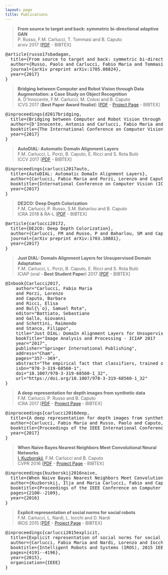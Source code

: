 ```yaml
---
layout: page
title: Publications
---
```

> **From source to target and back: symmetric bi-directional adaptive GAN**  
P. Russo, F.M. Carlucci, T. Tommasi and B. Caputo  
arxiv 2017 [<a href="https://arxiv.org/pdf/1705.08824">PDF</a> - <span class="bibtex">BIBTEX</span>]

<pre class="bibitem">
@article{russo17sbadagan,
  title={From source to target and back: symmetric bi-directional adaptive GAN},
  author={Russo, Paolo and Carlucci, Fabio Maria and Tommasi, Tatiana and Caputo, Barbara},
  journal={arXiv preprint arXiv:1705.08824},
  year={2017}
}
</pre>

> **Bridging between Computer and Robot Vision through Data Augmentation: a Case Study on Object Recognition**  
A. D'Innocente, F.M. Carlucci, M. Colosi and B. Caputo  
ICVS 2017 (**Best Paper Award finalist**) [<a href="https://arxiv.org/pdf/1705.02139">PDF</a> - <a href="https://sites.google.com/view/robocrop/">Project Page</a> - <span class="bibtex">BIBTEX</span>]

<pre class="bibitem">
@inproceedings{d2017bridging,
  title={Bridging between Computer and Robot Vision through Data Augmentation: a Case Study on Object Recognition},
  author={D'Innocente, Antonio and Carlucci, Fabio Maria and Colosi, Mirco and Caputo, Barbara},
  booktitle={The International Conference on Computer Vision Systems, ICVS},
  year={2017}
}
</pre>

> **AutoDIAL: Automatic DomaIn Alignment Layers**  
F.M. Carlucci, L. Porzi, B. Caputo, E. Ricci and S. Rota Bulò  
ICCV 2017 [<a href="https://arxiv.org/pdf/1704.08082">PDF</a> - <span class="bibtex">BIBTEX</span>]

<pre class="bibitem">
@inproceedings{carlucci2017auto,
  title={AutoDIAL: Automatic DomaIn Alignment Layers},
  author={Carlucci, Fabio Maria and Porzi, Lorenzo and Caputo, Barbara and Ricci, Elisa and Bulo, Samuel Rota},
  booktitle={International Conference on Computer Vision (ICCV)},
  year={2017}
}
</pre>

> **DE2CO: Deep Depth Colorization**  
F.M. Carlucci, P. Russo, S.M. Baharlou and B. Caputo  
ICRA 2018 & RA-L [<a href="https://arxiv.org/pdf/1703.10881">PDF</a> - <span class="bibtex">BIBTEX</span>]

<pre class="bibitem">
@article{carlucci20172,
  title={DE2CO: Deep Depth Colorization},
  author={Carlucci, FM and Russo, P and Baharlou, SM and Caputo, B},
  journal={arXiv preprint arXiv:1703.10881},
  year={2017}
}
</pre>

> **Just DIAL: DomaIn Alignment Layers for Unsupervised Domain Adaptation**  
F.M. Carlucci, L. Porzi, B. Caputo, E. Ricci and S. Rota Bulò  
ICIAP (oral - **Best Student Paper**) 2017 [<a href="https://arxiv.org/pdf/1702.06332">PDF</a> - <span class="bibtex">BIBTEX</span>]

<pre class="bibitem">
@Inbook{Carlucci2017,
    author="Carlucci, Fabio Maria
    and Porzi, Lorenzo
    and Caputo, Barbara
    and Ricci, Elisa
    and Bul{\`o}, Samuel Rota",
    editor="Battiato, Sebastiano
    and Gallo, Giovanni
    and Schettini, Raimondo
    and Stanco, Filippo",
    title="Just DIAL: DomaIn Alignment Layers for Unsupervised Domain Adaptation",
    bookTitle="Image Analysis and Processing - ICIAP 2017          : 19th International Conference, Catania, Italy, September 11-15, 2017, Proceedings, Part I",
    year="2017",
    publisher="Springer International Publishing",
    address="Cham",
    pages="357--369",
    abstract="The empirical fact that classifiers, trained on given data collections, perform poorly when tested on data acquired in different settings is theoretically explained in domain adaptation through a shift among distributions of the source and target domains. Alleviating the domain shift problem, especially in the challenging setting where no labeled data are available for the target domain, is paramount for having visual recognition systems working in the wild. As the problem stems from a shift among distributions, intuitively one should try to align them. In the literature, this has resulted in a stream of works attempting to align the feature representations learned from the source and target domains by introducing appropriate regularization terms in the objective function. In this work we propose a different strategy and we act directly at the distribution level by introducing DomaIn Alignment Layers (DIAL) which reduce the domain shift by matching the source and target feature distributions to a canonical one. Our experimental evaluation, conducted on a widely used public benchmark, demonstrates the advantages of the proposed domain adaptation strategy.",
    isbn="978-3-319-68560-1",
    doi="10.1007/978-3-319-68560-1_32",
    url="https://doi.org/10.1007/978-3-319-68560-1_32"
}
</pre>

> **A deep representation for depth images from synthetic data**  
F.M. Carlucci, P. Russo and B. Caputo  
ICRA 2017 [<a href="https://arxiv.org/pdf/1609.09713">PDF</a> - <a href="https://sites.google.com/site/vandaldepthnet/">Project Page</a> - <span class="bibtex">BIBTEX</span>]

<pre class="bibitem">
@inproceedings{carlucci2016deep,
  title={A deep representation for depth images from synthetic data},
  author={Carlucci, Fabio Maria and Russo, Paolo and Caputo, Barbara},
  booktitle={Proceedings of the IEEE International Conference on Robotics and Automation, ICRA 2017},
  year={2017}
}
</pre>

> **When Naive Bayes Nearest Neighbors Meet Convolutional Neural Networks**  
[I. Kuzborskij](http://idiap.ch/~ikuzbor/), F.M. Carlucci and B. Caputo  
CVPR 2016 [<a href="http://www.cv-foundation.org/openaccess/content_cvpr_2016/papers/Kuzborskij_When_Naive_Bayes_CVPR_2016_paper.pdf">PDF</a> - <a href="https://sites.google.com/site/nbnncnn/">Project Page</a> - <span class="bibtex">BIBTEX</span>]

<pre class="bibitem">
@inproceedings{kuzborskij2016naive,
  title={When Naive Bayes Nearest Neighbors Meet Convolutional Neural Networks},
  author={Kuzborskij, Ilja and Maria Carlucci, Fabio and Caputo, Barbara},
  booktitle={Proceedings of the IEEE Conference on Computer Vision and Pattern Recognition},
  pages={2100--2109},
  year={2016}
}
</pre>

> **Explicit representation of social norms for social robots**  
F.M. Carlucci, L. Nardi, L. Iocchi and D. Nardi  
IROS 2015 [<a href="http://www.dis.uniroma1.it/~iocchi/publications/iocchi-iros15.pdf">PDF</a> - <a href="https://sites.google.com/site/socialrobotplanning/">Project Page</a> - <span class="bibtex">BIBTEX</span>]

<pre class="bibitem">
@inproceedings{carlucci2015explicit,
  title={Explicit representation of social norms for social robots},
  author={Carlucci, Fabio Maria and Nardi, Lorenzo and Iocchi, Luca and Nardi, Daniele},
  booktitle={Intelligent Robots and Systems (IROS), 2015 IEEE/RSJ International Conference on},
  pages={4191--4196},
  year={2015},
  organization={IEEE}
}
</pre>
<script>
$(document).ready(function(){
  $('span.bibtex').attr('title', 'Shows bibtex entry');
  $('span.bibtex').append('<img class="clipboard" src="{{ site.baseurl }}/public/images/clipboard.png"/>');
  $('span.bibtex img').attr('title', 'Copy bibtex entry'); 
  // adding target attr
  $('a:contains("PDF")').attr('target','_blank');
  $('a:contains("Project Page")').attr('target','_blank');
  // handling bibtex items
  $('span.bibtex').click(function(){
    var bibitem = $(this).parents('blockquote').next('.bibitem');
    bibitem.toggle();
  });

  $('img.clipboard').click(function(){
    var bibitem = $(this).parents('blockquote').next('.bibitem');
    copyToClipboard(bibitem.text());
    var pbloc = $(this).parents('p');
    var copiedText = $('<span> - Copied! </span>').fadeOut(2000, function(){$(this).remove()});
    pbloc.append(copiedText);
  });
});
</script>
